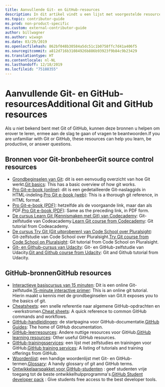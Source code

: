 ```yaml
---
title: Aanvullende Git- en GitHub-resources
description: In dit artikel vindt u een lijst met voorgestelde resources voor Git- en GitHub-learning voor bijdragen aan docs.microsoft.com.
ms.topic: contributor-guide
ms.prod: non-product-specific
ms.custom: external-contributor-guide
author: billwagner
ms.author: wiwagn
ms.date: 03/29/2019
ms.openlocfilehash: 862bf048b30584a5dc51c1b0758ffc7d41a406f5
ms.sourcegitcommit: a812d716b31084926b886b93923f9b84c9b23429
ms.translationtype: HT
ms.contentlocale: nl-NL
ms.lasthandoff: 12/18/2019
ms.locfileid: "75188355"
---
```

# <a name="additional-git-and-github-resources"></a><span data-ttu-id="0faf6-103">Aanvullende Git- en GitHub-resources</span><span class="sxs-lookup"><span data-stu-id="0faf6-103">Additional Git and GitHub resources</span></span>

<span data-ttu-id="0faf6-104">Als u niet bekend bent met Git of GitHub, kunnen deze bronnen u helpen om erover te leren, ermee aan de slag te gaan of vragen te beantwoorden.</span><span class="sxs-lookup"><span data-stu-id="0faf6-104">If you are unfamiliar with Git or GitHub, these resources can help you learn, be productive, or answer questions.</span></span>

## <a name="git-source-control-resources"></a><span data-ttu-id="0faf6-105">Bronnen voor Git-bronbeheer</span><span class="sxs-lookup"><span data-stu-id="0faf6-105">Git source control resources</span></span>

- <span data-ttu-id="0faf6-106">[Grondbeginselen van Git](https://go.microsoft.com/fwlink/?linkid=853939): dit is een eenvoudig overzicht van hoe Git werkt.</span><span class="sxs-lookup"><span data-stu-id="0faf6-106">[Git basics](https://go.microsoft.com/fwlink/?linkid=853939): This has a basic overview of how git works.</span></span>
- <span data-ttu-id="0faf6-107">[Pro Git-e-book (online)](https://go.microsoft.com/fwlink/?linkid=853940): dit is een gedetailleerde Git-naslaggids in HTML-indeling.</span><span class="sxs-lookup"><span data-stu-id="0faf6-107">[Pro Git e-book (web)](https://go.microsoft.com/fwlink/?linkid=853940): This is a thorough git reference, in HTML format.</span></span>
- <span data-ttu-id="0faf6-108">[Pro Git-e-book (PDF)](https://progit2.s3.amazonaws.com/en/2016-03-22-f3531/progit-en.1084.pdf): hetzelfde als de voorgaande link, maar dan als PDF.</span><span class="sxs-lookup"><span data-stu-id="0faf6-108">[Pro Git e-book (PDF)](https://progit2.s3.amazonaws.com/en/2016-03-22-f3531/progit-en.1084.pdf): Same as the preceding link, in PDF form.</span></span>
- <span data-ttu-id="0faf6-109">[De cursus Learn Git (Kennismaken met Git) van Codecademy](https://www.codecademy.com/learn/learn-git): Git-zelfstudie van Codeacademy.</span><span class="sxs-lookup"><span data-stu-id="0faf6-109">[Learn Git course from Codecademy](https://www.codecademy.com/learn/learn-git): Git tutorial from Codeacademy.</span></span>
- <span data-ttu-id="0faf6-110">[De cursus Try Git (Git uitproberen) van Code School over Pluralsight](https://www.pluralsight.com/courses/code-school-git-real): Git-zelfstudie van Code School over Pluralsight.</span><span class="sxs-lookup"><span data-stu-id="0faf6-110">[Try Git course from Code School on Pluralsight](https://www.pluralsight.com/courses/code-school-git-real): Git tutorial from Code School on Pluralsight.</span></span>
- <span data-ttu-id="0faf6-111">[Git- en Github-cursus van Udacity](https://www.udacity.com/course/how-to-use-git-and-github--ud775): Git- en GitHub-zelfstudie van Udacity.</span><span class="sxs-lookup"><span data-stu-id="0faf6-111">[Git and Github course from Udacity](https://www.udacity.com/course/how-to-use-git-and-github--ud775): Git and Github tutorial from Udacity.</span></span>

## <a name="github-resources"></a><span data-ttu-id="0faf6-112">GitHub-bronnen</span><span class="sxs-lookup"><span data-stu-id="0faf6-112">GitHub resources</span></span>

- <span data-ttu-id="0faf6-113">[Interactieve basiscursus van 15 minuten](https://try.github.io/): Dit is een online Git-zelfstudie.</span><span class="sxs-lookup"><span data-stu-id="0faf6-113">[15-minute interactive primer](https://try.github.io/): This is an online git tutorial.</span></span> <span data-ttu-id="0faf6-114">Hierin maakt u kennis met de grondbeginselen van Git.</span><span class="sxs-lookup"><span data-stu-id="0faf6-114">It exposes you to the basics of git.</span></span>
- <span data-ttu-id="0faf6-115">[Cheatsheets](https://go.microsoft.com/fwlink/?linkid=853941): een snelle referentie naar algemene GitHub-opdrachten en -werkstromen.</span><span class="sxs-lookup"><span data-stu-id="0faf6-115">[Cheat sheets](https://go.microsoft.com/fwlink/?linkid=853941): A quick reference to common GitHub commands and workflows.</span></span>
- <span data-ttu-id="0faf6-116">[GitHub-handleidingen](https://guides.github.com/): de startpagina voor GitHub-documentatie.</span><span class="sxs-lookup"><span data-stu-id="0faf6-116">[GitHub Guides](https://guides.github.com/): The home of GitHub documentation.</span></span>
- <span data-ttu-id="0faf6-117">[GitHub-leerresources](https://help.github.com/articles/git-and-github-learning-resources/): Andere nuttige resources voor GitHub.</span><span class="sxs-lookup"><span data-stu-id="0faf6-117">[GitHub learning resources](https://help.github.com/articles/git-and-github-learning-resources/): Other useful GitHub resources.</span></span>
- <span data-ttu-id="0faf6-118">[GitHub-trainingsservices](https://services.github.com/training/): een lijst met zelfstudies en trainingen voor GitHub.</span><span class="sxs-lookup"><span data-stu-id="0faf6-118">[GitHub training services](https://services.github.com/training/): A listing of tutorials and training offerings from GitHub.</span></span>
- <span data-ttu-id="0faf6-119">[Woordenlijst](https://help.github.com/articles/github-glossary): een handige woordenlijst met Git- en GitHub-termen.</span><span class="sxs-lookup"><span data-stu-id="0faf6-119">[Glossary](https://help.github.com/articles/github-glossary): A handy glossary of git and GitHub terms.</span></span>
- <span data-ttu-id="0faf6-120">[Ontwikkelaarspakket voor GitHub-studenten](https://education.github.com/pack) : geef studenten vrije toegang tot de beste ontwikkelhulpprogramma's.</span><span class="sxs-lookup"><span data-stu-id="0faf6-120">[GitHub Student developer pack](https://education.github.com/pack) : Give students free access to the best developer tools.</span></span>
